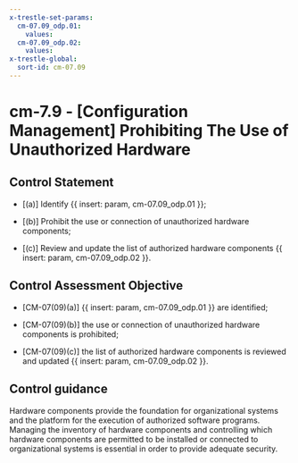 ```yaml
---
x-trestle-set-params:
  cm-07.09_odp.01:
    values:
  cm-07.09_odp.02:
    values:
x-trestle-global:
  sort-id: cm-07.09
---
```


# cm-7.9 - \[Configuration Management\] Prohibiting The Use of Unauthorized Hardware

## Control Statement

- \[(a)\] Identify {{ insert: param, cm-07.09_odp.01 }};

- \[(b)\] Prohibit the use or connection of unauthorized hardware components;

- \[(c)\] Review and update the list of authorized hardware components {{ insert: param, cm-07.09_odp.02 }}.

## Control Assessment Objective

- \[CM-07(09)(a)\] {{ insert: param, cm-07.09_odp.01 }} are identified;

- \[CM-07(09)(b)\] the use or connection of unauthorized hardware components is prohibited;

- \[CM-07(09)(c)\] the list of authorized hardware components is reviewed and updated {{ insert: param, cm-07.09_odp.02 }}.

## Control guidance

Hardware components provide the foundation for organizational systems and the platform for the execution of authorized software programs. Managing the inventory of hardware components and controlling which hardware components are permitted to be installed or connected to organizational systems is essential in order to provide adequate security.
